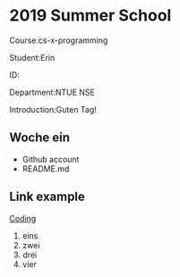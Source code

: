 # 2019 Summer School

Course:cs-x-programming

Student:Erin

ID:

Department:NTUE NSE

Introduction:Guten Tag!

## Woche ein
* Github account
* README.md

## Link example
[Coding](https://github.com/yo-shi-mi/hw)
1. eins
2. zwei
3. drei
4. vier